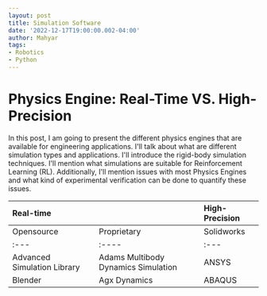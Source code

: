 ```yaml
---
layout: post
title: Simulation Software
date: '2022-12-17T19:00:00.002-04:00'
author: Mahyar
tags:
- Robotics
- Python
---
```


# Physics Engine: Real-Time VS. High-Precision
In this post, I am going to present the different physics engines that are available for engineering applications. I'll talk about what are different simulation types and applications. I'll introduce the rigid-body simulation techniques. I'll mention what simulations are suitable for Reinforcement Learning (RL). Additionally, I'll mention issues with most Physics Engines and what kind of experimental verification can be done to quantify these issues.

|Real-time | |High-Precision |
| :---        |    :----   |  :--- |
| Opensource      | Proprietary | Solidworks |
| :---        |    :----   |  :--- |
| Advanced Simulation Library      | Adams Multibody Dynamics Simulation        |  ANSYS |
| Blender   | Agx Dynamics        | ABAQUS |
